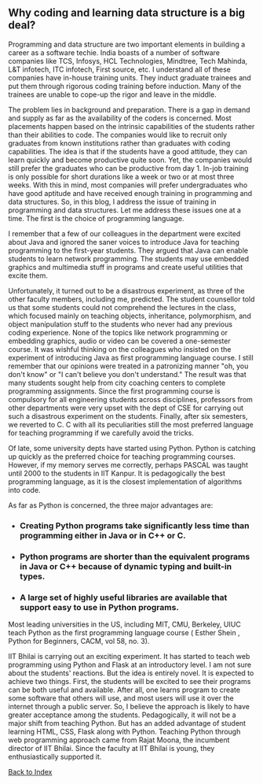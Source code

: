  ##  Why coding and learning data structure is a big deal?

Programming and data structure are two important elements in building a career as a software techie. India boasts of a number of software companies like TCS, Infosys, HCL
Technologies, Mindtree, Tech Mahinda, L&T infotech, ITC infotech, First source, etc. I understand all of these companies have in-house training units. They induct graduate 
trainees and put them through rigorous coding training before induction. Many of the trainees are unable to cope-up the rigor and leave in the middle.

The problem lies in background and preparation. There is a gap in demand and supply as far as the availability of the coders is concerned. Most placements happen based on the 
intrinsic capabilities of the students rather than their abilities to code. The companies would like to recruit only graduates from known institutions rather than graduates with 
coding capabilities. The idea is that if the students have a good attitude, they can learn quickly and become productive quite soon. Yet, the companies would still prefer the 
graduates who can be productive from day 1. In-job training is only possible for short durations like a week or two or at most three weeks. With this in mind, most companies will 
prefer undergraduates who have good aptitude and have received enough training in programming and data structures. So, in this blog, I address the issue of training in programming 
and data structures. Let me address these issues one at a time. The first is the choice of programming language. 


I remember that a few of our colleagues in the department were excited about Java and ignored the saner voices to introduce Java for teaching programming to the first-year students. 
They argued that Java can enable students to learn network programming. The students may use embedded graphics and multimedia stuff in programs and create useful utilities that 
excite them. 


Unfortunately, it turned out to be a disastrous experiment, as three of the other faculty members, including me, predicted. The student counsellor told us that some students could 
not comprehend the lectures in the class, which focused mainly on teaching objects, inheritance, polymorphism, and object manipulation stuff to the students who never had any 
previous coding experience. None of the topics like network programming or embedding graphics, audio or video can be covered a one-semester course. It was wishful thinking on the 
colleagues who insisted on the experiment of introducing Java as first programming language course. I still remember that our opinions were treated in a patronizing manner "oh, you 
don't know" or "I can't believe you don't understand." The result was that many students sought help from city coaching centers to complete programming assignments. Since the first 
programming course is compulsory for all engineering students across disciplines, professors from other departments were very upset with the dept of CSE for carrying out such a 
disastrous experiment on the students. Finally, after six semesters, we reverted to C. C with all its peculiarities still the most preferred language for teaching programming if we 
carefully avoid the tricks.


Of late, some university depts have started using Python. Python is catching up quickly as the preferred choice for teaching programming courses. However, if my memory serves me 
correctly, perhaps PASCAL was taught until 2000 to the students in IIT Kanpur. It is pedagogically the best programming language, as it is the closest implementation of algorithms 
into code.  


As far as Python is concerned, the three major advantages are:

- ### Creating Python programs take significantly less time than programming either in Java or in C++ or C. 
- ### Python programs are shorter than the equivalent programs in Java or C++ because of dynamic typing and built-in types.
- ### A large set of highly useful libraries are available that support easy to use in Python programs. 

Most leading universities in the US, including MIT, CMU, Berkeley, UIUC teach Python as the first programming language course ( Esther Shein , Python for Beginners, CACM, 
vol 58, no. 3). 


IIT Bhilai is carrying out an exciting experiment. It has started to teach web programming using Python and Flask at an introductory level. I am not sure about the students' 
reactions. But the idea is entirely novel. It is expected to achieve two things. First, the students will be excited to see their programs can be both useful and available. After 
all, one learns program to create some software that others will use, and most users will use it over the internet through a public server. So, I believe the approach is likely to 
have greater acceptance among the students. Pedagogically, it will not be a major shift from teaching Python. But has an added advantage of student learning HTML, CSS, Flask along 
with Python. Teaching Python through web programming approach came from Rajat Moona, the incumbent director of IIT Bhilai. Since 
the faculty at IIT Bhilai is young, they enthusiastically supported it.  

[Back to Index](https://rkgiitbh.github.io/data-structures.github.io/)
